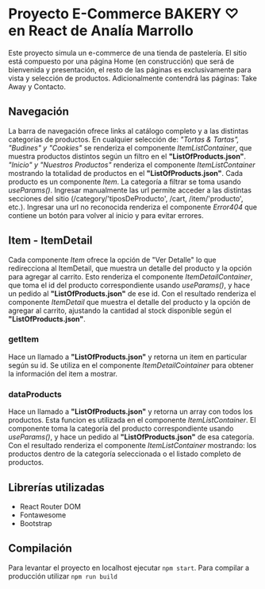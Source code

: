 # Proyecto E-Commerce BAKERY ♡ en React de Analía Marrollo

Este proyecto simula un e-commerce de una tienda de pastelería. El sitio está compuesto por una página Home (en construcción) que será de bienvenida y presentación, el resto de las páginas es exclusivamente para vista y selección de productos. Adicionalmente contendrá las páginas: Take Away y Contacto. 

## Navegación
La barra de navegación ofrece links al catálogo completo y a las distintas categorías de productos. En cualquier selección de:  *"Tortas & Tartas", "Budines" y "Cookies"* se renderiza el componente *ItemListContainer*, que muestra productos distintos según un filtro en el **"ListOfProducts.json"**. 
*"Inicio" y "Nuestros Productos"* renderiza el componente *ItemListContainer* mostrando la totalidad de productos en el **"ListOfProducts.json"**.
Cada producto es un componente *Item*. La categoría a filtrar se toma usando *useParams()*.
Ingresar manualmente las url permite acceder a las distintas secciones del sitio (/category/'tiposDeProducto', /cart, /item/'producto', etc.). Ingresar una url no reconocida renderiza el componente *Error404* que contiene un botón para volver al inicio y para evitar errores.

## Item - ItemDetail
Cada componente *Item* ofrece la opción de "Ver Detalle" lo que redirecciona al ItemDetail, que muestra un detalle del producto y la opción para agregar al carrito. Esto renderiza el componente *ItemDetailContainer*, que toma el id del producto correspondiente usando *useParams()*, y hace un pedido al **"ListOfProducts.json"** de ese id. Con el resultado renderiza el componente *ItemDetail* que muestra el detalle del producto y la opción de agregar al carrito, ajustando la cantidad al stock disponible según el **"ListOfProducts.json"**.

### getItem
Hace un llamado a **"ListOfProducts.json"** y retorna un item en particular según su id. Se utiliza en el componente *ItemDetailCointainer* para obtener la información del item a mostrar.

### dataProducts
Hace un llamado a **"ListOfProducts.json"** y retorna un array con todos los productos. Esta funcion es utilizada en el componente *ItemListContainer*. El componente toma la categoría del producto correspondiente usando *useParams()*, y hace un pedido al **"ListOfProducts.json"** de esa categoría. Con el resultado renderiza el componente *ItemListContainer* mostrando: los productos dentro de la categoría seleccionada o el listado completo de productos.  

## Librerías utilizadas
* React Router DOM
* Fontawesome
* Bootstrap

## Compilación
Para levantar el proyecto en localhost ejecutar `npm start`. 
Para compilar a producción utilizar `npm run build`


